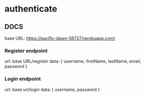 # authenticate

## DOCS

base URL: https://pacific-dawn-56727.herokuapp.com/

### Register endpoint 

url: base URL/register
data: {
username,
firstName,
lastName,
email,
password
}

### Login endpoint

url: base url/login
data: [
username,
password
}
